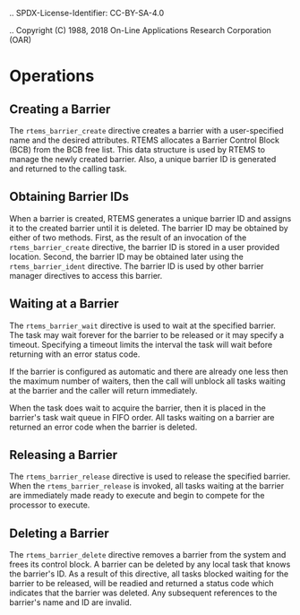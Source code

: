 .. SPDX-License-Identifier: CC-BY-SA-4.0

.. Copyright (C) 1988, 2018 On-Line Applications Research Corporation (OAR)

Operations
==========

Creating a Barrier
------------------

The ``rtems_barrier_create`` directive creates a barrier with a user-specified
name and the desired attributes.  RTEMS allocates a Barrier Control Block (BCB)
from the BCB free list.  This data structure is used by RTEMS to manage the
newly created barrier.  Also, a unique barrier ID is generated and returned to
the calling task.

Obtaining Barrier IDs
---------------------

When a barrier is created, RTEMS generates a unique barrier ID and assigns it
to the created barrier until it is deleted.  The barrier ID may be obtained by
either of two methods.  First, as the result of an invocation of the
``rtems_barrier_create`` directive, the barrier ID is stored in a user provided
location.  Second, the barrier ID may be obtained later using the
``rtems_barrier_ident`` directive.  The barrier ID is used by other barrier
manager directives to access this barrier.

Waiting at a Barrier
--------------------

The ``rtems_barrier_wait`` directive is used to wait at
the specified barrier.  The task may wait forever for the barrier to be
released or it may specify a timeout.  Specifying a timeout limits the interval
the task will wait before returning with an error status code.

If the barrier is configured as automatic and there are already one less then
the maximum number of waiters, then the call will unblock all tasks waiting at
the barrier and the caller will return immediately.

When the task does wait to acquire the barrier, then it is placed in the
barrier's task wait queue in FIFO order.  All tasks waiting on a barrier are
returned an error code when the barrier is deleted.

Releasing a Barrier
-------------------

The ``rtems_barrier_release`` directive is used to release the specified
barrier.  When the ``rtems_barrier_release`` is invoked, all tasks waiting at
the barrier are immediately made ready to execute and begin to compete for the
processor to execute.

Deleting a Barrier
------------------

The ``rtems_barrier_delete`` directive removes a barrier from the system and
frees its control block.  A barrier can be deleted by any local task that knows
the barrier's ID.  As a result of this directive, all tasks blocked waiting for
the barrier to be released, will be readied and returned a status code which
indicates that the barrier was deleted.  Any subsequent references to the
barrier's name and ID are invalid.
